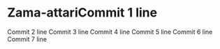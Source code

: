 # Zama-attariCommit 1 line
Commit 2 line
Commit 3 line
Commit 4 line
Commit 5 line
Commit 6 line
Commit 7 line

